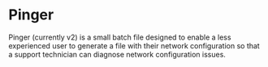 # Pinger
Pinger (currently v2) is a small batch file designed to enable a less experienced user to generate a file with their network configuration so that a support technician can diagnose network configuration issues.
